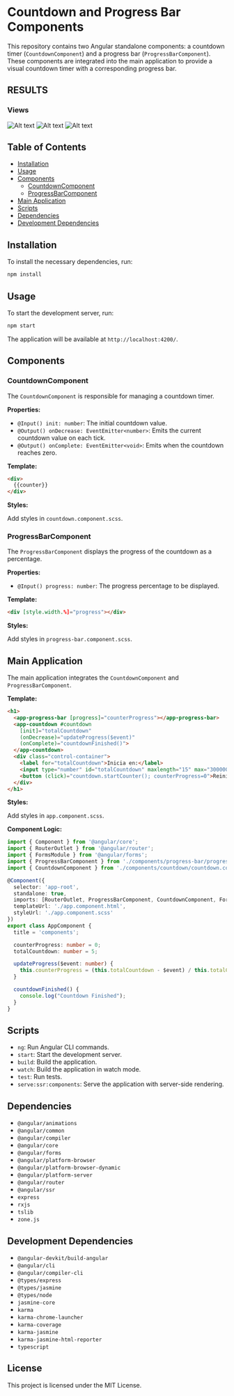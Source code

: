 

# Countdown and Progress Bar Components

This repository contains two Angular standalone components: a countdown timer (`CountdownComponent`) and a progress bar (`ProgressBarComponent`). These components are integrated into the main application to provide a visual countdown timer with a corresponding progress bar.

## RESULTS
### Views
![Alt text](docs/1.PNG) 
![Alt text](docs/2.PNG) 
![Alt text](docs/3.PNG) 

## Table of Contents
- [Installation](#installation)
- [Usage](#usage)
- [Components](#components)
  - [CountdownComponent](#countdowncomponent)
  - [ProgressBarComponent](#progressbarcomponent)
- [Main Application](#main-application)
- [Scripts](#scripts)
- [Dependencies](#dependencies)
- [Development Dependencies](#development-dependencies)

## Installation

To install the necessary dependencies, run:

```bash
npm install
```

## Usage

To start the development server, run:

```bash
npm start
```

The application will be available at `http://localhost:4200/`.

## Components

### CountdownComponent

The `CountdownComponent` is responsible for managing a countdown timer.

**Properties:**

- `@Input() init: number`: The initial countdown value.
- `@Output() onDecrease: EventEmitter<number>`: Emits the current countdown value on each tick.
- `@Output() onComplete: EventEmitter<void>`: Emits when the countdown reaches zero.

**Template:**

```html
<div>
  {{counter}}
</div>
```

**Styles:**

Add styles in `countdown.component.scss`.

### ProgressBarComponent

The `ProgressBarComponent` displays the progress of the countdown as a percentage.

**Properties:**

- `@Input() progress: number`: The progress percentage to be displayed.

**Template:**

```html
<div [style.width.%]="progress"></div>
```

**Styles:**

Add styles in `progress-bar.component.scss`.

## Main Application

The main application integrates the `CountdownComponent` and `ProgressBarComponent`.

**Template:**

```html
<h1>
  <app-progress-bar [progress]="counterProgress"></app-progress-bar>
  <app-countdown #countdown
    [init]="totalCountdown"
    (onDecrease)="updateProgress($event)"
    (onComplete)="countdownFinished()">
  </app-countdown>
  <div class="control-container">
    <label for="totalCountdown">Inicia en:</label>
    <input type="number" id="totalCountdown" maxlength="15" max="300000000" min="0" [(ngModel)]="totalCountdown" />
    <button (click)="countdown.startCounter(); counterProgress=0">Reiniciar</button>
  </div>
</h1>
```

**Styles:**

Add styles in `app.component.scss`.

**Component Logic:**

```typescript
import { Component } from '@angular/core';
import { RouterOutlet } from '@angular/router';
import { FormsModule } from '@angular/forms';
import { ProgressBarComponent } from './components/progress-bar/progress-bar.component';
import { CountdownComponent } from './components/countdown/countdown.component';

@Component({
  selector: 'app-root',
  standalone: true,
  imports: [RouterOutlet, ProgressBarComponent, CountdownComponent, FormsModule],
  templateUrl: './app.component.html',
  styleUrl: './app.component.scss'
})
export class AppComponent {
  title = 'components';

  counterProgress: number = 0;
  totalCountdown: number = 5;

  updateProgress($event: number) {
    this.counterProgress = (this.totalCountdown - $event) / this.totalCountdown * 100;
  }

  countdownFinished() {
    console.log("Countdown Finished");
  }
}
```

## Scripts

- `ng`: Run Angular CLI commands.
- `start`: Start the development server.
- `build`: Build the application.
- `watch`: Build the application in watch mode.
- `test`: Run tests.
- `serve:ssr:components`: Serve the application with server-side rendering.

## Dependencies

- `@angular/animations`
- `@angular/common`
- `@angular/compiler`
- `@angular/core`
- `@angular/forms`
- `@angular/platform-browser`
- `@angular/platform-browser-dynamic`
- `@angular/platform-server`
- `@angular/router`
- `@angular/ssr`
- `express`
- `rxjs`
- `tslib`
- `zone.js`

## Development Dependencies

- `@angular-devkit/build-angular`
- `@angular/cli`
- `@angular/compiler-cli`
- `@types/express`
- `@types/jasmine`
- `@types/node`
- `jasmine-core`
- `karma`
- `karma-chrome-launcher`
- `karma-coverage`
- `karma-jasmine`
- `karma-jasmine-html-reporter`
- `typescript`

## License

This project is licensed under the MIT License.
